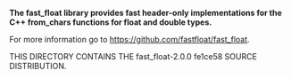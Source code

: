 **The fast_float library provides fast header-only implementations for the C++ from_chars functions for float and double types.**

For more information go to https://github.com/fastfloat/fast_float.

THIS DIRECTORY CONTAINS THE fast_float-2.0.0 fe1ce58 SOURCE DISTRIBUTION.
